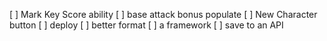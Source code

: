 [ ] Mark Key Score ability
[ ] base attack bonus populate
[ ] New Character button
[ ] deploy
[ ] better format
[ ] a framework
[ ] save to an API